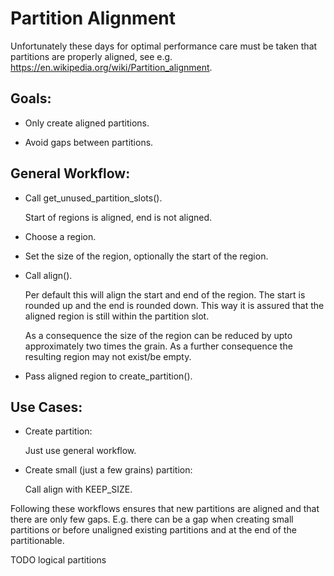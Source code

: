 
Partition Alignment
===================

Unfortunately these days for optimal performance care must be taken that
partitions are properly aligned, see e.g.
https://en.wikipedia.org/wiki/Partition_alignment.


Goals:
------

- Only create aligned partitions.

- Avoid gaps between partitions.


General Workflow:
-----------------

- Call get_unused_partition_slots().

  Start of regions is aligned, end is not aligned.

- Choose a region.

- Set the size of the region, optionally the start of the region.

- Call align().

  Per default this will align the start and end of the region. The start is
  rounded up and the end is rounded down. This way it is assured that the
  aligned region is still within the partition slot.

  As a consequence the size of the region can be reduced by upto approximately
  two times the grain. As a further consequence the resulting region may not
  exist/be empty.

- Pass aligned region to create_partition().


Use Cases:
----------

- Create partition:

  Just use general workflow.

- Create small (just a few grains) partition:

  Call align with KEEP_SIZE.


Following these workflows ensures that new partitions are aligned and that
there are only few gaps. E.g. there can be a gap when creating small
partitions or before unaligned existing partitions and at the end of the
partitionable.


TODO logical partitions

